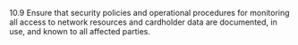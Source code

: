 10.9 Ensure that security policies and 
operational procedures for monitoring all 
access to network resources and 
cardholder data are documented, in use, 
and known to all affected parties. 


